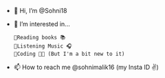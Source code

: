 - 👋 Hi, I’m @Sohni18
- 👀 I’m interested in...

      🔸️Reading books 📚
      🔸️Listening Music 🎧 
      🔸️Coding 👩‍💻 (But I'm a bit new to it)
- 📫 How to reach me @sohnimalik16 (my Insta ID ✌️)

<!---
Sohni18/Sohni18 is a ✨ special ✨ repository because its `README.md` (this file) appears on your GitHub profile.
You can click the Preview link to take a look at your changes.
--->
